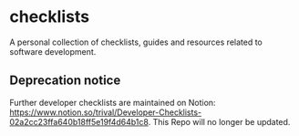 # checklists

A personal collection of checklists, guides and resources related to software
development.

## Deprecation notice

Further developer checklists are maintained on Notion:
https://www.notion.so/trival/Developer-Checklists-02a2cc23ffa640b18ff5e19f4d64b1c8.
This Repo will no longer be updated.
